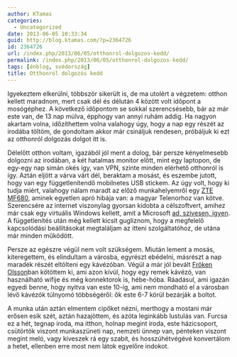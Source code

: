 ```yaml
---
author: KTamas
categories:
  - Uncategorized
date: 2013-06-05 10:33:34
guid: http://blog.ktamas.com/?p=2364726
id: 2364726
url: /index.php/2013/06/05/otthonrol-dolgozos-kedd/
permalink: /index.php/2013/06/05/otthonrol-dolgozos-kedd/
tags: [énblog, svédország]
title: Otthonról dolgozós kedd
---
```


Igyekeztem elkerülni, többször sikerült is, de ma utolért a végzetem: otthon kellett maradnom, mert csak dél és délután 4 között volt időpont a mosógéphez. A következő időpontom se sokkal szerencsésebb, bár az már este van, de 13 nap múlva, épphogy van annyi ruhám addig. Ha nagyon akartam volna, időzíthettem volna valahogy úgy, hogy a nap egy részét az irodába töltöm, de gondoltam akkor már csináljuk rendesen, próbáljuk ki ezt az otthonról dolgozás dolgot itt is. 

Délelőtt otthon voltam, igazából jól ment a dolog, bár persze kényelmesebb dolgozni az irodában, a két hatalmas monitor előtt, mint egy laptopon, de egy-egy nap simán okés így, van VPN, szinte minden elérhető otthonról is így. Aztán eljött a várva várt dél, beraktam a mosást, és eszembe jutott, hogy van egy függetlenítendő mobilnetes USB stickem. Az úgy volt, hogy ki tudja miért, valahogy nálam maradt az előző munkahelyemről egy [ZTE MF680](http://www.telenor.hu/mobiltelefon/zte/mf680), aminek egyetlen apró hibája van: a magyar Telenorhoz van kötve. Szerencsére az internet viszonylag gyorsan kidobta a célszoftvert, amihez már csak egy virtuális Windows kellett, amit a Microsoft [ad, szivesen, igyen](http://www.modern.ie/en-us/virtualization-tools#downloads). A függetlenítés után még kellett kicsit gugliznom, hogy a megfelelő kapcsolódási beállításokat megtaláljam az itteni szolgáltatóhoz, de utána már minden működött.

Persze az egészre végül nem volt szükségem. Miután lement a mosás, kiteregettem, és elindultam a városba, egyrészt ebédelni, másrészt a nap maradék részét eltölteni egy kávézóban. Végül a már jól bevált [Fröken Olsson](http://www.frokenolsson.se/)ban kötöttem ki, ami azon kívül, hogy egy remek kávézó, van használható wifije és még konnektorok is, hébe-hóba. Ráadásul, ami igazán egyedi benne, hogy nyitva van este 10-ig, ami nem mondható el a városban lévő kávézók túlnyomó többségéről: ők este 6-7 körül bezárják a boltot.

A munka után aztán elmentem cipőket nézni, merthogy a mostani már erősen esik szét, aztán hazajöttem, és azóta leginkább lustulás van. Furcsa ez a hét, tegnap iroda, ma itthon, holnap megint iroda, este házicsoport, csütörtök viszont munkaszüneti nap, nemzeti ünnep van, pénteken viszont megint meló, vagy kiveszek rá egy szabit, és hosszúhétvégévé konvertálom a hetet, ellenben erre most nem látok egyelőre indokot.
